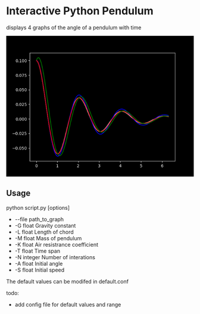 
# Interactive Python Pendulum

displays 4 graphs of the angle of a pendulum with time

![graph](graph.png)

## Usage

python script.py [options]

 - --file path_to_graph
 - -G float Gravity constant
 - -L float Length of chord
 - -M float Mass of pendulum
 - -K float Air resistrance coefficient
 - -T float Time span
 - -N integer Number of interations
 - -A float Initial angle
 - -S float Initial speed

The default values can be modifed in default.conf


todo:
 - add config file for default values and range

    
